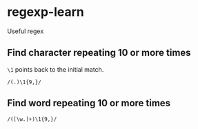 # regexp-learn
Useful regex


## Find character repeating 10 or more times

`\1` points back to the initial match.
```
/(.)\1{9,}/
```

## Find word repeating 10 or more times

```
/([\w.]+)\1{9,}/
```
